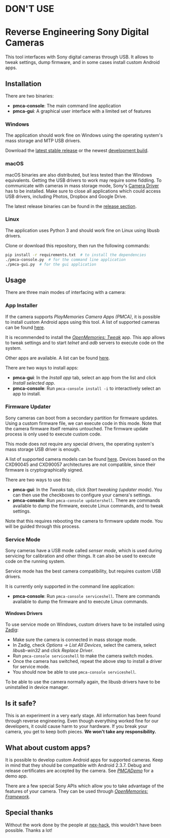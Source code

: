 # DON'T USE

# Reverse Engineering Sony Digital Cameras
This tool interfaces with Sony digital cameras through USB. It allows to tweak settings, dump firmware, and in some cases install custom Android apps.

## Installation
There are two binaries:

* **pmca-console**: The main command line application
* **pmca-gui**: A graphical user interface with a limited set of features

### Windows
The application should work fine on Windows using the operating system's mass storage and MTP USB drivers.

Download the [latest stable release](https://github.com/ma1co/Sony-PMCA-RE/releases/latest) or the newest [development build](https://ci.appveyor.com/project/ma1co/sony-pmca-re/build/artifacts).

### macOS
macOS binaries are also distributed, but less tested than the Windows equivalents. Getting the USB drivers to work may require some fiddling. To communicate with cameras in mass storage mode, Sony's [Camera Driver](https://support.d-imaging.sony.co.jp/mac/driver/11/ja/) has to be installed. Make sure to close all applications which could access USB drivers, including Photos, Dropbox and Google Drive.

The latest release binaries can be found in the [release section](https://github.com/ma1co/Sony-PMCA-RE/releases/latest).

### Linux
The application uses Python 3 and should work fine on Linux using libusb drivers.

Clone or download this repository, then run the following commands:
```bash
pip install -r requirements.txt  # to install the dependencies
./pmca-console.py  # for the command line application
./pmca-gui.py  # for the gui application
```

## Usage
There are three main modes of interfacing with a camera:

### App Installer
If the camera supports *PlayMemories Camera Apps (PMCA)*, it is possible to install custom Android apps using this tool. A list of supported cameras can be found [here](https://openmemories.readthedocs.io/devices.html).

It is recommended to install the [*OpenMemories: Tweak*](https://github.com/ma1co/OpenMemories-Tweak) app. This app allows to tweak settings and to start *telnet* and *adb* servers to execute code on the system.

Other apps are available. A list can be found [here](https://github.com/ma1co/OpenMemories-AppList).

There are two ways to install apps:
* **pmca-gui**: In the *Install app* tab, select an app from the list and click *Install selected app*.
* **pmca-console**: Run `pmca-console install -i` to interactively select an app to install.

### Firmware Updater
Sony cameras can boot from a secondary partition for firmware updates. Using a custom firmware file, we can execute code in this mode. Note that the camera firmware itself remains untouched. The firmware update process is only used to execute custom code.

This mode does not require any special drivers, the operating system's mass storage USB driver is enough.

A list of supported camera models can be found [here](https://openmemories.readthedocs.io/devices.html). Devices based on the CXD90045 and CXD90057 architectures are not compatible, since their firmware is cryptographically signed.

There are two ways to use this:
* **pmca-gui**: In the *Tweaks* tab, click *Start tweaking (updater mode)*. You can then use the checkboxes to configure your camera's settings.
* **pmca-console**: Run `pmca-console updatershell`. There are commands available to dump the firmware, execute Linux commands, and to tweak settings.

Note that this requires rebooting the camera to firmware update mode. You will be guided through this process.

### Service Mode
Sony cameras have a USB mode called *senser mode*, which is used during servicing for calibration and other things. It can also be used to execute code on the running system.

Service mode has the best camera compatibility, but requires custom USB drivers.

It is currently only supported in the command line application:
* **pmca-console**: Run `pmca-console serviceshell`. There are commands available to dump the firmware and to execute Linux commands.

#### Windows Drivers
To use service mode on Windows, custom drivers have to be installed using [Zadig](http://zadig.akeo.ie/):
* Make sure the camera is connected in mass storage mode.
* In Zadig, check *Options -> List All Devices*, select the camera, select *libusb-win32* and click *Replace Driver*.
* Run `pmca-console serviceshell` to make the camera switch modes.
* Once the camera has switched, repeat the above step to install a driver for service mode.
* You should now be able to use `pmca-console serviceshell`.

To be able to use the camera normally again, the libusb drivers have to be uninstalled in device manager.

## Is it safe?
This is an experiment in a very early stage. All information has been found through reverse engineering. Even though everything worked fine for our developers, it could cause harm to your hardware. If you break your camera, you get to keep both pieces. **We won't take any responsibility.**

## What about custom apps?
It is possible to develop custom Android apps for supported cameras. Keep in mind that they should be compatible with Android 2.3.7. Debug and release certificates are accepted by the camera. See [*PMCADemo*](https://github.com/ma1co/PMCADemo) for a demo app.

There are a few special Sony APIs which allow you to take advantage of the features of your camera. They can be used through [*OpenMemories: Framework*](https://github.com/ma1co/OpenMemories-Framework).

## Special thanks
Without the work done by the people at [nex-hack](http://www.personal-view.com/faqs/sony-hack/hack-development), this wouldn't have been possible. Thanks a lot!
